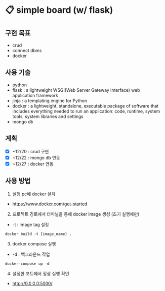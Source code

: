 # 📋 simple board (w/ flask)
## 구현 목표
- crud
- connect dbms
- docker

## 사용 기술
- python
- flask : a lightweight WSGI(Web Server Gateway Interface) web application framework
- jinja : a templating engine for Python
- docker : a lightweight, standalone, executable package of software that includes everything needed to run an application: code, runtime, system tools, system libraries and settings
- mongo db

## 계획
- [x] ~12/20 : crud 구현
- [x] ~12/22 : mongo db 연동
- [x] ~12/27 : docker 연동

## 사용 방법
1. 실행 pc에 docker 설치
- https://www.docker.com/get-started
2. 프로젝트 경로에서 터미널을 통해 docker image 생성 (초기 실행에만)
- -t : image tag 설정
~~~
docker build -t [image_name] .
~~~
3. docker compose 실행
- -d : 백그라운드 작업
~~~
docker-compose up -d
~~~
4. 설정한 포트에서 정상 실행 확인
- http://0.0.0.0:5000/
